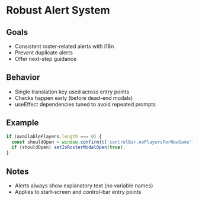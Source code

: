 # Robust Alert System

## Goals
- Consistent roster-related alerts with i18n
- Prevent duplicate alerts
- Offer next-step guidance

## Behavior
- Single translation key used across entry points
- Checks happen early (before dead-end modals)
- useEffect dependencies tuned to avoid repeated prompts

## Example
```ts
if (availablePlayers.length === 0) {
  const shouldOpen = window.confirm(t('controlBar.noPlayersForNewGame'));
  if (shouldOpen) setIsRosterModalOpen(true);
}
```

## Notes
- Alerts always show explanatory text (no variable names)
- Applies to start-screen and control-bar entry points
